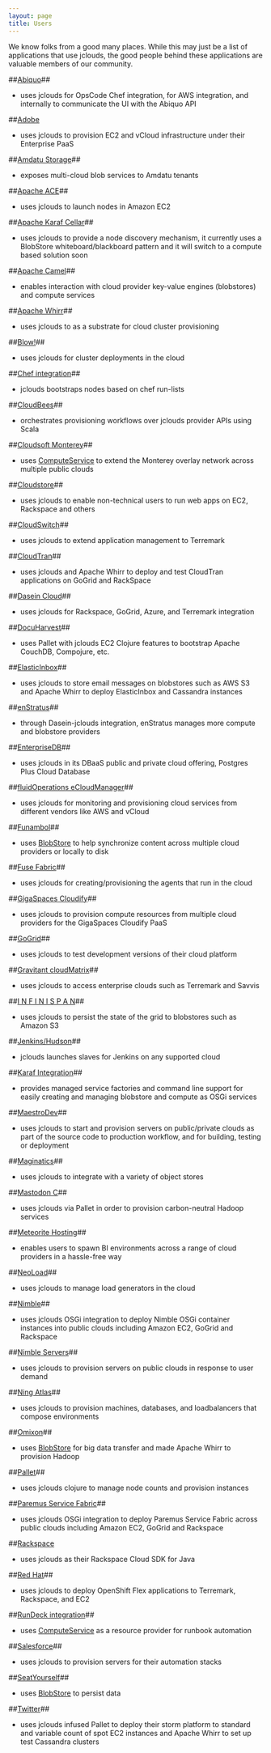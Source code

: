```yaml
---
layout: page
title: Users
---
```


We know folks from a good many places.  While this may just be a list of applications that use jclouds, the good people behind these applications are valuable members of our community.

##[Abiquo](http://www.abiquo.com/)##
   - uses jclouds for OpsCode Chef integration, for AWS integration, and internally to communicate the UI with the Abiquo API

##[Adobe](http://www.adobe.com/)
   - uses jclouds to provision EC2 and vCloud infrastructure under their Enterprise PaaS

##[Amdatu Storage](http://www.amdatu.org/)##
   - exposes multi-cloud blob services to Amdatu tenants

##[Apache ACE](http://ace.apache.org/)##
   - uses jclouds to launch nodes in Amazon EC2

##[Apache Karaf Cellar](http://karaf.apache.org/index/subprojects/cellar.html)##
   - uses jclouds to provide a node discovery mechanism, it currently uses a BlobStore whiteboard/blackboard pattern and it will switch to a compute based solution soon

##[Apache Camel](http://camel.apache.org/jclouds.html)##
   - enables interaction with cloud provider key-value engines (blobstores) and compute services

##[Apache Whirr](http://whirr.apache.org/)##
   - uses jclouds to as a substrate for cloud cluster provisioning

##[Blow!](https://github.com/paoloditommaso/blow)##
   - uses jclouds for cluster deployments in the cloud

##[Chef integration](https://github.com/jclouds/jclouds-chef)##
   - jclouds bootstraps nodes based on chef run-lists

##[CloudBees](http://cloudbees.com/)##
   - orchestrates provisioning workflows over jclouds provider APIs using Scala

##[Cloudsoft Monterey](http://www.cloudsoftcorp.com/)##
   - uses [ComputeService](/gettingstarted/compute) to extend the Monterey overlay network across multiple public clouds

##[Cloudstore](https://cldstr.com/)##
   - uses jclouds to enable non-technical users to run web apps on EC2, Rackspace and others

##[CloudSwitch](http://www.cloudswitch.com/)##
   - uses jclouds to extend application management to Terremark

##[CloudTran](http://www.cloudtran.com)##
   - uses jclouds and Apache Whirr to deploy and test CloudTran applications on GoGrid and RackSpace

##[Dasein Cloud](http://sourceforge.net/projects/dasein-cloud)##
   - uses jclouds for Rackspace, GoGrid, Azure, and Terremark integration

##[DocuHarvest](http://www.docuharvest.com/)##
   - uses Pallet with jclouds EC2 Clojure features to bootstrap Apache CouchDB, Compojure, etc.

##[ElasticInbox](http://www.elasticinbox.com/)##
   - uses jclouds to store email messages on blobstores such as AWS S3 and Apache Whirr to deploy ElasticInbox and Cassandra instances

##[enStratus](http://www.enstratus.com/)##
   - through Dasein-jclouds integration, enStratus manages more compute and blobstore providers

##[EnterpriseDB](http://www.enterprisedb.com/products-services-training/products-overview/postgres-plus-cloud-database)##
   - uses jclouds in its DBaaS public and private cloud offering, Postgres Plus Cloud Database

##[fluidOperations eCloudManager](http://www.fluidops.com/ecloudmanager.html)##
   - uses jclouds for monitoring and provisioning cloud services from different vendors like AWS and vCloud

##[Funambol](http://www.funambol.com/)##
   - uses [BlobStore](/gettingstarted/blobstore) to help synchronize content across multiple cloud providers or locally to disk

##[Fuse Fabric](http://fabric.fusesource.org/)##
   - uses jclouds for creating/provisioning the agents that run in the cloud

##[GigaSpaces Cloudify](http://www.gigaspaces.com/cloudify)##
   - uses jclouds to provision compute resources from multiple cloud providers for the GigaSpaces Cloudify PaaS

##[GoGrid](http://www.gogrid.com/)##
   - uses jclouds to test development versions of their cloud platform

##[Gravitant cloudMatrix](http://www.gravitant.com)##
   - uses jclouds to access enterprise clouds such as Terremark and Savvis

##[I N F I N I S P A N](http://www.jboss.org/infinispan)##
   - uses jclouds to persist the state of the grid to blobstores such as Amazon S3

##[Jenkins/Hudson](https://github.com/ccustine/jclouds-plugin)##
   - jclouds launches slaves for Jenkins on any supported cloud

##[Karaf Integration](https://github.com/jclouds/jclouds-karaf)##
   - provides managed service factories and command line support for easily creating and managing blobstore and compute as OSGi services

##[MaestroDev](http://www.maestrodev.com/)##
   - uses jclouds to start and provision servers on public/private clouds as part of the source code to production workflow, and for building, testing or deployment

##[Maginatics](http://maginatics.com/)##
   - uses jclouds to integrate with a variety of object stores

##[Mastodon C](https://www.mastodonc.com/)##
   - uses jclouds via Pallet in order to provision carbon-neutral Hadoop services

##[Meteorite Hosting](http://www.meteorite.bi/)##
   - enables users to spawn BI environments across a range of cloud providers in a hassle-free way

##[NeoLoad](http://www.neotys.com/product/neoload-cloud-testing.html)##
   - uses jclouds to manage load generators in the cloud

##[Nimble](http://www.paremus.com/nimble)##
   - uses jclouds OSGi integration to deploy Nimble OSGi container instances into public clouds including Amazon EC2, GoGrid and Rackspace

##[Nimble Servers](http://www.nimbleservers.com/)##
   - uses jclouds to provision servers on public clouds in response to user demand

##[Ning Atlas](http://atlas-project.org/)##
   - uses jclouds to provision machines, databases, and loadbalancers that compose environments

##[Omixon](http://www.omixon.com/)##
   - uses [BlobStore](/gettingstarted/blobstore) for big data transfer and made Apache Whirr to provision Hadoop

##[Pallet](http://palletops.com/)##
   - uses jclouds clojure to manage node counts and provision instances

##[Paremus Service Fabric](http://www.paremus.com/psf)##
   - uses jclouds OSGi integration to deploy Paremus Service Fabric across public clouds including Amazon EC2, GoGrid and Rackspace

##[Rackspace](http://docs.rackspace.com/sdks/guide/content/java.html)
- uses jclouds as their Rackspace Cloud SDK for Java

##[Red Hat](https://openshift.redhat.com/app/flex)##
   - uses jclouds to deploy OpenShift Flex applications to Terremark, Rackspace, and EC2

##[RunDeck integration](https://github.com/gschueler/rundeck-jclouds)##
   - uses [ComputeService](/gettingstarted/compute) as a resource provider for runbook automation

##[Salesforce](http://www.salesforce.com/)##
   - uses jclouds to provision servers for their automation stacks

##[SeatYourself](http://seatyourself.biz/)##
   - uses [BlobStore](/gettingstarted/blobstore) to persist data

##[Twitter](http://www.twitter.com)##
   - uses jclouds infused Pallet to deploy their storm platform to standard and variable count of spot EC2 instances and Apache Whirr to set up test Cassandra clusters
